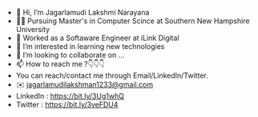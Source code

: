 - 👋 Hi, I’m Jagarlamudi Lakshmi Narayana
- 🧑‍🎓 Pursuing Master's in Computer Scince at Southern New Hampshire University
- 🌱 Worked as a Softaware Engineer at iLink Digital
- 👀 I’m interested in learning new technologies
- 💞️ I’m looking to collaborate on ...
- 📫 How to reach me ?👇👇👇
- You can reach/contact me through Email/LinkedIn/Twitter.
- ✉️ jagarlamudilakshman1233@gmail.com
- LinkedIn : https://bit.ly/3Ug1whQ
- Twitter : https://bit.ly/3veFDU4
<!---
Lakshmanjagarlamudi1/Lakshmanjagarlamudi1 is a ✨ special ✨ repository because its `README.md` (this file) appears on your GitHub profile.
You can click the Preview link to take a look at your changes.
--->

